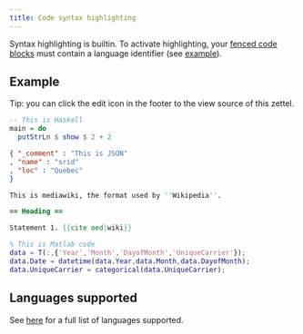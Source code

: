 ```yaml
---
title: Code syntax highlighting
---
```


Syntax highlighting is builtin. To activate highlighting, your [fenced code blocks](https://help.github.com/en/github/writing-on-github/creating-and-highlighting-code-blocks#fenced-code-blocks) must contain a language identifier (see [example](https://help.github.com/en/github/writing-on-github/creating-and-highlighting-code-blocks#syntax-highlighting)).

## Example

Tip: you can click the edit icon in the footer to the view source of this zettel.

```haskell
-- This is Haskell
main = do 
  putStrLn $ show $ 2 + 2
```

```json
{ "_comment" : "This is JSON"
, "name" : "srid"
, "loc" : "Quebec"
}
```

```mediawiki
This is mediawiki, the format used by ''Wikipedia''.

== Heading ==

Statement 1. {{cite oed|wiki}}
```

```matlab
% This is Matlab code
data = T(:,{'Year','Month','DayofMonth','UniqueCarrier'});
data.Date = datetime(data.Year,data.Month,data.DayofMonth);
data.UniqueCarrier = categorical(data.UniqueCarrier);
```

## Languages supported

See [here](https://github.com/jgm/skylighting/tree/master/skylighting-core/xml) for a full list of languages supported.
